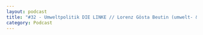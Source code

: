 ```yaml
---
layout: podcast
title: "#32 - Umweltpolitik DIE LINKE // Lorenz Gösta Beutin (umwelt- & energiepolitischer Sprecher der Bundestagsfraktion)"
category: Podcast
---
```


<p><script class="podigee-podcast-player" src="https://cdn.podigee.com/podcast-player/javascripts/podigee-podcast-player.js" data-configuration="https://interviews-4-future.podigee.io/32-i4f/embed?context=external"></script></p>
